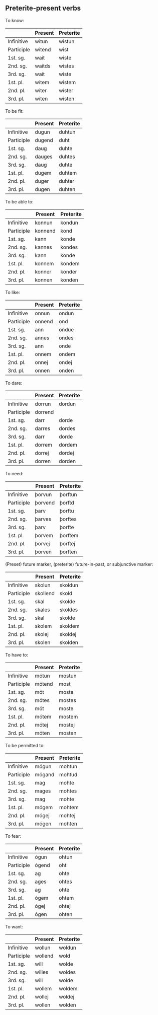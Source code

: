 ## Preterite-present verbs

To know:

|            | Present | Preterite |
| ---------- | ------- | --------- |
| Infinitive | witun   | wistun    |
| Participle | witend  | wist      |
| 1st. sg.   | wait    | wiste     |
| 2nd. sg.   | waitds  | wistes    |
| 3rd. sg.   | wait    | wiste     |
| 1st. pl.   | witem   | wistem    |
| 2nd. pl.   | witer   | wister    |
| 3rd. pl.   | witen   | wisten    |

To be fit:

|            | Present | Preterite |
| ---------- | ------- | --------- |
| Infinitive | dugun   | duhtun    |
| Participle | dugend  | duht      |
| 1st. sg.   | daug    | duhte     |
| 2nd. sg.   | dauges  | duhtes    |
| 3rd. sg.   | daug    | duhte     |
| 1st. pl.   | dugem   | duhtem    |
| 2nd. pl.   | duger   | duhter    |
| 3rd. pl.   | dugen   | duhten    |

To be able to:

|            | Present | Preterite |
| ---------- | ------- | --------- |
| Infinitive | konnun  | kondun    |
| Participle | konnend | kond      |
| 1st. sg.   | kann    | konde     |
| 2nd. sg.   | kannes  | kondes    |
| 3rd. sg.   | kann    | konde     |
| 1st. pl.   | konnem  | kondem    |
| 2nd. pl.   | konner  | konder    |
| 3rd. pl.   | konnen  | konden    |

To like:

|            | Present | Preterite |
| ---------- | ------- | --------- |
| Infinitive | onnun   | ondun     |
| Participle | onnend  | ond       |
| 1st. sg.   | ann     | ondue     |
| 2nd. sg.   | annes   | ondes     |
| 3rd. sg.   | ann     | onde      |
| 1st. pl.   | onnem   | ondem     |
| 2nd. pl.   | onnej   | ondej     |
| 3rd. pl.   | onnen   | onden     |

To dare:

|            | Present | Preterite |
| ---------- | ------- | --------- |
| Infinitive | dorrun  | dordun    |
| Participle | dorrend |           |
| 1st. sg.   | darr    | dorde     |
| 2nd. sg.   | darres  | dordes    |
| 3rd. sg.   | darr    | dorde     |
| 1st. pl.   | dorrem  | dordem    |
| 2nd. pl.   | dorrej  | dordej    |
| 3rd. pl.   | dorren  | dorden    |

To need:

|            | Present | Preterite |
| ---------- | ------- | --------- |
| Infinitive | þorvun  | þorftun   |
| Participle | þorvend | þorftd    |
| 1st. sg.   | þarv    | þorftu    |
| 2nd. sg.   | þarves  | þorftes   |
| 3rd. sg.   | þarv    | þorfte    |
| 1st. pl.   | þorvem  | þorftem   |
| 2nd. pl.   | þorvej  | þorftej   |
| 3rd. pl.   | þorven  | þorften   |

(Preset) future marker, (preterite) future-in-past, or subjunctive marker:

|            | Present  | Preterite |
| ---------- | -------- | --------- |
| Infinitive | skolun   | skoldun   |
| Participle | skollend | skold     |
| 1st. sg.   | skal     | skolde    |
| 2nd. sg.   | skales   | skoldes   |
| 3rd. sg.   | skal     | skolde    |
| 1st. pl.   | skolem   | skoldem   |
| 2nd. pl.   | skolej   | skoldej   |
| 3rd. pl.   | skolen   | skolden   |

To have to:

|            | Present | Preterite |
| ---------- | ------- | --------- |
| Infinitive | mótun   | mostun    |
| Participle | mótend  | most      |
| 1st. sg.   | mót     | moste     |
| 2nd. sg.   | mótes   | mostes    |
| 3rd. sg.   | mót     | moste     |
| 1st. pl.   | mótem   | mostem    |
| 2nd. pl.   | mótej   | mostej    |
| 3rd. pl.   | móten   | mosten    |

To be permitted to:

|            | Present | Preterite |
| ---------- | ------- | --------- |
| Infinitive | mógun   | mohtun    |
| Participle | mógand  | mohtud    |
| 1st. sg.   | mag     | mohte     |
| 2nd. sg.   | mages   | mohtes    |
| 3rd. sg.   | mag     | mohte     |
| 1st. pl.   | mógem   | mohtem    |
| 2nd. pl.   | mógej   | mohtej    |
| 3rd. pl.   | mógen   | mohten    |

To fear:

|            | Present | Preterite |
| ---------- | ------- | --------- |
| Infinitive | ógun    | ohtun     |
| Participle | ógend   | oht       |
| 1st. sg.   | ag      | ohte      |
| 2nd. sg.   | ages    | ohtes     |
| 3rd. sg.   | ag      | ohte      |
| 1st. pl.   | ógem    | ohtem     |
| 2nd. pl.   | ógej    | ohtej     |
| 3rd. pl.   | ógen    | ohten     |

To want:

|            | Present | Preterite |
| ---------- | ------- | --------- |
| Infinitive | wollun  | woldun    |
| Participle | wollend | wold      |
| 1st. sg.   | will    | wolde     |
| 2nd. sg.   | willes  | woldes    |
| 3rd. sg.   | will    | wolde     |
| 1st. pl.   | wollem  | woldem    |
| 2nd. pl.   | wollej  | woldej    |
| 3rd. pl.   | wollen  | wolden    |
